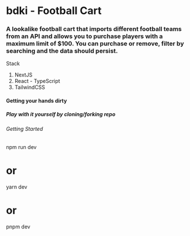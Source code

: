 <h1>bdki - Football Cart</h1>
<h3>A lookalike football cart that imports different football teams from an API and allows you to purchase players with a maximum limit of $100. You can purchase or remove, filter by searching and the data should persist.</h3>
<p>Stack</p>
<ol>
<li>NextJS</li>
<li>React - TypeScript</li>
<li>TailwindCSS</li>
</ol>

<h4>Getting your hands dirty</h4>
<h5>Play with it yourself by cloning/forking repo</h5>

<h6>Getting Started</h6>

npm run dev
# or
yarn dev
# or
pnpm dev
